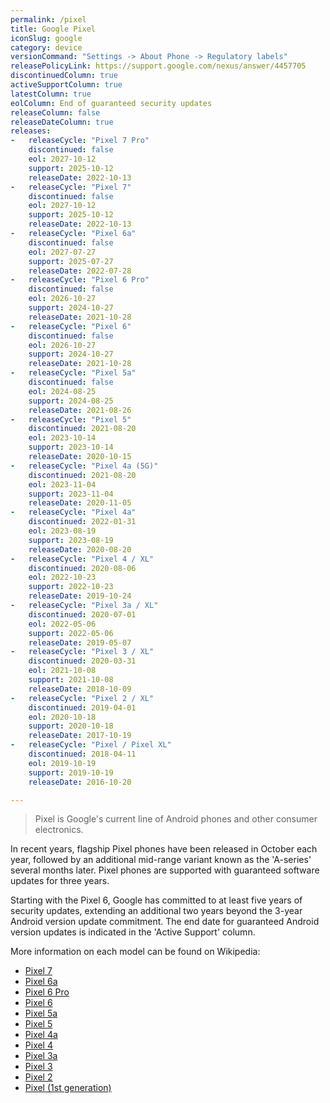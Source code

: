 ```yaml
---
permalink: /pixel
title: Google Pixel
iconSlug: google
category: device
versionCommand: "Settings -> About Phone -> Regulatory labels"
releasePolicyLink: https://support.google.com/nexus/answer/4457705
discontinuedColumn: true
activeSupportColumn: true
latestColumn: true
eolColumn: End of guaranteed security updates
releaseColumn: false
releaseDateColumn: true
releases:
-   releaseCycle: "Pixel 7 Pro"
    discontinued: false
    eol: 2027-10-12
    support: 2025-10-12
    releaseDate: 2022-10-13
-   releaseCycle: "Pixel 7"
    discontinued: false
    eol: 2027-10-12
    support: 2025-10-12
    releaseDate: 2022-10-13
-   releaseCycle: "Pixel 6a"
    discontinued: false
    eol: 2027-07-27
    support: 2025-07-27
    releaseDate: 2022-07-28
-   releaseCycle: "Pixel 6 Pro"
    discontinued: false
    eol: 2026-10-27
    support: 2024-10-27
    releaseDate: 2021-10-28
-   releaseCycle: "Pixel 6"
    discontinued: false
    eol: 2026-10-27
    support: 2024-10-27
    releaseDate: 2021-10-28
-   releaseCycle: "Pixel 5a"
    discontinued: false
    eol: 2024-08-25
    support: 2024-08-25
    releaseDate: 2021-08-26
-   releaseCycle: "Pixel 5"
    discontinued: 2021-08-20
    eol: 2023-10-14
    support: 2023-10-14
    releaseDate: 2020-10-15
-   releaseCycle: "Pixel 4a (5G)"
    discontinued: 2021-08-20
    eol: 2023-11-04
    support: 2023-11-04
    releaseDate: 2020-11-05
-   releaseCycle: "Pixel 4a"
    discontinued: 2022-01-31
    eol: 2023-08-19
    support: 2023-08-19
    releaseDate: 2020-08-20
-   releaseCycle: "Pixel 4 / XL"
    discontinued: 2020-08-06
    eol: 2022-10-23
    support: 2022-10-23
    releaseDate: 2019-10-24
-   releaseCycle: "Pixel 3a / XL"
    discontinued: 2020-07-01
    eol: 2022-05-06
    support: 2022-05-06
    releaseDate: 2019-05-07
-   releaseCycle: "Pixel 3 / XL"
    discontinued: 2020-03-31
    eol: 2021-10-08
    support: 2021-10-08
    releaseDate: 2018-10-09
-   releaseCycle: "Pixel 2 / XL"
    discontinued: 2019-04-01
    eol: 2020-10-18
    support: 2020-10-18
    releaseDate: 2017-10-19
-   releaseCycle: "Pixel / Pixel XL"
    discontinued: 2018-04-11
    eol: 2019-10-19
    support: 2019-10-19
    releaseDate: 2016-10-20

---
```


> Pixel is Google's current line of Android phones and other consumer electronics.

In recent years, flagship Pixel phones have been released in October each year, followed by an additional mid-range variant known as the 'A-series' several months later. Pixel phones are supported with guaranteed software updates for three years.

Starting with the Pixel 6, Google has committed to at least five years of security updates, extending an additional two years beyond the 3-year Android version update commitment. The end date for guaranteed Android version updates is indicated in the 'Active Support' column.

More information on each model can be found on Wikipedia:

- [Pixel 7](https://en.wikipedia.org/wiki/Pixel_7)
- [Pixel 6a](https://en.wikipedia.org/wiki/Pixel_6a)
- [Pixel 6 Pro](https://en.wikipedia.org/wiki/Pixel_6)
- [Pixel 6](https://en.wikipedia.org/wiki/Pixel_6)
- [Pixel 5a](https://en.wikipedia.org/wiki/Pixel_5a)
- [Pixel 5](https://en.wikipedia.org/wiki/Pixel_5)
- [Pixel 4a](https://en.wikipedia.org/wiki/Pixel_4a)
- [Pixel 4](https://en.wikipedia.org/wiki/Pixel_4)
- [Pixel 3a](https://en.wikipedia.org/wiki/Pixel_3a)
- [Pixel 3](https://en.wikipedia.org/wiki/Pixel_3)
- [Pixel 2](https://en.wikipedia.org/wiki/Pixel_2)
- [Pixel (1st generation)](https://en.wikipedia.org/wiki/Pixel_(1st_generation))
